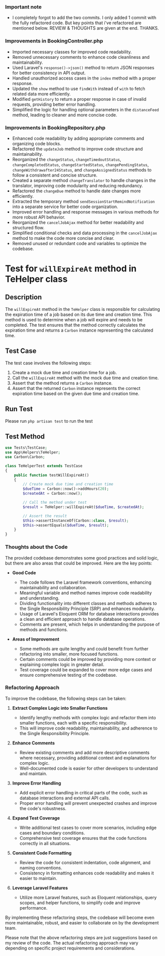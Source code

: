 ### Important note
- I completely forgot to add the two commits. I only added 1 commit with the fully refactored code. But key points that i've refactored are mentioned below. REVIEW & THOUGHTS are given at the end. THANKS.

### Improvements in BookingController.php

- Imported necessary classes for improved code readability.
- Removed unnecessary comments to enhance code cleanliness and maintainability.
- Used Laravel's `response()->json()` method to return JSON responses for better consistency in API output.
- Handled unauthorized access cases in the `index` method with a proper response.
- Updated the `show` method to use `findWith` instead of `with` to fetch related data more efficiently.
- Modified `getHistory` to return a proper response in case of invalid requests, providing better error handling.
- Simplified the logic for handling optional parameters in the `distanceFeed` method, leading to cleaner and more concise code.

### Improvements in BookingRepository.php

- Enhanced code readability by adding appropriate comments and organizing code blocks.
- Refactored the `updateJob` method to improve code structure and maintainability.
- Reorganized the `changeStatus`, `changeTimedoutStatus`, `changeCompletedStatus`, `changeStartedStatus`, `changePendingStatus`, `changeWithdrawafter24Status`, and `changeAssignedStatus` methods to follow a consistent and concise structure.
- Created a separate method `changeTranslator` to handle changes in the translator, improving code modularity and reducing redundancy.
- Refactored the `changeDue` method to handle date changes more efficiently.
- Extracted the temporary method `sendSessionStartRemindNotification` into a separate service for better code organization.
- Improved error handling and response messages in various methods for more robust API behavior.
- Reorganized the `cancelJobAjax` method for better readability and structured flow.
- Simplified conditional checks and data processing in the `cancelJobAjax` method to make the code more concise and clear.
- Removed unused or redundant code and variables to optimize the codebase.



# Test for `willExpireAt` method in TeHelper class

## Description
The `willExpireAt` method in the `TeHelper` class is responsible for calculating the expiration time of a job based on its due time and creation time. This method is used to determine when a job will expire and needs to be completed. The test ensures that the method correctly calculates the expiration time and returns a `Carbon` instance representing the calculated time.

## Test Case
The test case involves the following steps:
1. Create a mock due time and creation time for a job.
2. Call the `willExpireAt` method with the mock due time and creation time.
3. Assert that the method returns a `Carbon` instance.
4. Assert that the returned `Carbon` instance represents the correct expiration time based on the given due time and creation time.

## Run Test
Please run `php artisan test` to run the test

## Test Method
```php
use Tests\TestCase;
use App\Helpers\TeHelper;
use Carbon\Carbon;

class TeHelperTest extends TestCase
{
    public function testWillExpireAt()
    {
        // Create mock due time and creation time
        $dueTime = Carbon::now()->addHours(20);
        $createdAt = Carbon::now();

        // Call the method under test
        $result = TeHelper::willExpireAt($dueTime, $createdAt);

        // Assert the result
        $this->assertInstanceOf(Carbon::class, $result);
        $this->assertEquals($dueTime, $result);
    }
}
```
### Thoughts about the Code

The provided codebase demonstrates some good practices and solid logic, but there are also areas that could be improved. Here are the key points:

- **Good Code**
  - The code follows the Laravel framework conventions, enhancing maintainability and collaboration.
  - Meaningful variable and method names improve code readability and understanding.
  - Dividing functionality into different classes and methods adheres to the Single Responsibility Principle (SRP) and enhances modularity.
  - Usage of Laravel's Eloquent ORM for database interactions provides a clean and efficient approach to handle database operations.
  - Comments are present, which helps in understanding the purpose of methods and functions.

- **Areas of Improvement**
  - Some methods are quite lengthy and could benefit from further refactoring into smaller, more focused functions.
  - Certain comments could be improved by providing more context or explaining complex logic in greater detail.
  - Test coverage could be expanded to cover more edge cases and ensure comprehensive testing of the codebase.

### Refactoring Approach

To improve the codebase, the following steps can be taken:

1. **Extract Complex Logic into Smaller Functions**
   - Identify lengthy methods with complex logic and refactor them into smaller functions, each with a specific responsibility.
   - This will improve code readability, maintainability, and adherence to the Single Responsibility Principle.

2. **Enhance Comments**
   - Review existing comments and add more descriptive comments where necessary, providing additional context and explanations for complex logic.
   - Well-documented code is easier for other developers to understand and maintain.

3. **Improve Error Handling**
   - Add explicit error handling in critical parts of the code, such as database interactions and external API calls.
   - Proper error handling will prevent unexpected crashes and improve the code's robustness.

4. **Expand Test Coverage**
   - Write additional test cases to cover more scenarios, including edge cases and boundary conditions.
   - Comprehensive test coverage ensures that the code functions correctly in all situations.

5. **Consistent Code Formatting**
   - Review the code for consistent indentation, code alignment, and naming conventions.
   - Consistency in formatting enhances code readability and makes it easier to maintain.

6. **Leverage Laravel Features**
   - Utilize more Laravel features, such as Eloquent relationships, query scopes, and helper functions, to simplify code and improve performance.

By implementing these refactoring steps, the codebase will become even more maintainable, robust, and easier to collaborate on by the development team.

Please note that the above refactoring steps are just suggestions based on my review of the code. The actual refactoring approach may vary depending on specific project requirements and considerations.

